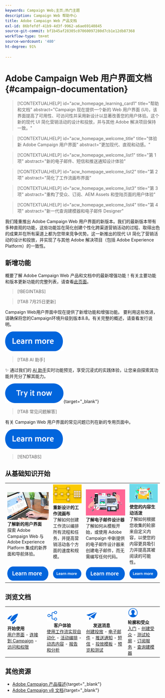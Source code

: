 ```yaml
---
keywords: Campaign Web;主页;热门主题
description: Campaign Web 帮助中心
title: Adobe Campaign Web 产品文档
exl-id: 86bfefdf-41b9-4d3f-9962-a6ae69140845
source-git-commit: bf1b45af28305c07060097280d7cb1e12db87368
workflow-type: tm+mt
source-wordcount: '480'
ht-degree: 91%

---
```


# Adobe Campaign Web 用户界面文档 {#campaign-documentation}

>[!CONTEXTUALHELP]
>id="acw_homepage_learning_card1"
>title="帮助和文档"
>abstract="Campaign 现在提供一个新的 Web 用户界面 (UI)，该界面提高了可用性、可访问性并采用新设计以显著改善您的用户体验。这个新的现代 UI 简化营销活动的设计和投放，并与其他 Adobe 解决项目保持一致。"

>[!CONTEXTUALHELP]
>id="acw_homepage_welcome_title"
>title="体验新 Adobe Campaign 用户界面"
>abstract="更加现代、直观和动感。"

>[!CONTEXTUALHELP]
>id="acw_homepage_welcome_list1"
>title="第 1 项"
>abstract="新的电子邮件、短信和推送通知设计体验"

>[!CONTEXTUALHELP]
>id="acw_homepage_welcome_list2"
>title="第 2 项"
>abstract="简化了工作流画布界面"

>[!CONTEXTUALHELP]
>id="acw_homepage_welcome_list3"
>title="第 3 项"
>abstract="重构了受众、订阅、AEM Assets 和登陆页面的用户体验"

>[!CONTEXTUALHELP]
>id="acw_homepage_welcome_list4"
>title="第 4 项"
>abstract="新一代查询建模器和电子邮件 Designer"


我们隆重推出 Adobe Campaign Web 用户界面的新版本。我们的最新版本带有多种直观的功能，这些功能旨在简化创建个性化跨渠道营销活动的过程、取得出色的成果并在所有渠道上都为您带来竞争优势。这一新推出的现代 UI 简化了营销活动的设计和投放，并实现了与其他 Adobe 解决项目（包括 Adobe Experience Platform）的一致性。

## 新增功能

概要了解 Adobe Campaign Web 产品和文档中的最新增强功能！有关主要功能和版本更新功能的完整列表，请查看[此页面](rn/whats-new.md)。

>[!BEGINTABS]


>[!TAB 7月25日更新]

Campaign Web用户界面中现在提供了新增功能和增强功能。 要利用这些改进，请确保将您的Campaign环境升级到版本8.8。有关完整的概述，请查看发行说明。

[![了解更多按钮](assets/do-not-localize/learn-more-button.svg)](../v8/rn/release-notes.md)


>[!TAB AI 助手]

✨ 通过我们的 [AI 助手](../v8/email/generative-gs.md)实时功能预览，享受沉浸式的实践体验，让您亲自探索其功能并充分了解其能力。

[![了解详情按钮](assets/do-not-localize/try-it-button.svg)](https://experienceleague.adobe.com/en/apps/journey-optimizer/ai-assistant-content-accelerator){target="_blank"}

>[!TAB 常见问题解答]

有关 Campaign Web 用户界面的常见问题已列在新的专用页面中。

[![了解更多按钮](assets/do-not-localize/learn-more-button.svg)](get-started/faq.md)


>[!ENDTABS]

## 从基础知识开始

<table style="table-layout:fixed">
  <tr style="border: 0;">
    <td>
    <a href="get-started/user-interface.md"><img src="assets/do-not-localize/menu-ui.jpeg"></a>
    <div><strong>了解新的用户界面</strong><br/>探索 Adobe Campaign Web 与 Adobe Experience Platform 集成的新界面和导航体验。</div>
    </td>
    <td>
    <a href="workflows/gs-workflows.md"><img src="assets/do-not-localize/menu-workflows.jpeg"></a>
    <div><strong>重新设计的工作流画布</strong><br/>了解如何创建工作流以编排所有流程和任务，并提高营销活动各个方面的速度和规模。</div><br/>
    </td>
    <td>
    <a href="email/get-started-email-designer.md"><img src="assets/do-not-localize/menu-email.png"></a>
    <div><strong>了解电子邮件设计器</strong><br/>了解如何从模板开始，或使用 Adobe Campaign 中新提供的电子邮件设计器来创建电子邮件，而无需编写任何代码。
    </div></td>
    <td>
    <a href="personalization/gs-personalization.md"><img src="assets/do-not-localize/menu-dynamic.png"></a>
    <div><strong>使您的内容生动活泼</strong><br/>了解如何根据您收集的轮廓来自定义内容，以使您的内容更具吸引力并提高其被阅读的可能性。</div>
    </td>
  </tr>
  <tr style="border: 0;">
    <td align="center"><a href="get-started/user-interface.md"><img src="assets/do-not-localize/learn-more-button.svg"></a></td>
    <td align="center"><a href="workflows/gs-workflows.md"><img src="assets/do-not-localize/learn-more-button.svg"></a></td>
    <td align="center"><a href="email/get-started-email-designer.md"><img src="assets/do-not-localize/learn-more-button.svg"></a></td>
    <td align="center"><a href="personalization/gs-personalization.md"><img src="assets/do-not-localize/learn-more-button.svg"></a></td>
    </tr>
</table>

## 浏览文档

<table style="table-layout:auto">
  <tr style="border: 0;">
    <td>
      <img src="assets/do-not-localize/icon-start.svg" width="35px">
    <br/>
      <strong>开始使用</strong><br/><a href="get-started/user-interface.md">用户界面</a> - <a href="get-started/connect-to-campaign.md">连接到 Campaign</a> - <a href="get-started/permissions.md">访问和权限</a>
    </td>
    <td>
      <img src="assets/do-not-localize/icon-experience.svg" width="35px">
    <br/>
      <strong>客户体验</strong><br/><a href="workflows/gs-workflows.md" target="_blank">使用工作流实现自动化</a> - <a href="campaigns/gs-campaigns.md" target="_blank">活动编排</a> - <a href="personalization/gs-personalization.md">动态内容</a> - <a href="reporting/gs-reports.md">报告和分析</a>
    </td>
    <td>
      <img src="assets/do-not-localize/icon-message.svg" width="35px">
    <br/>
      <strong>发送消息</strong><br/><a href="msg/gs-deliveries.md">创建投放</a> - <a href="email/create-email.md">电子邮件</a> - <a href="push/gs-push.md">推送通知</a> - <a href="sms/gs-sms.md">短信</a> - <a href="msg/delivery-template.md">投放模板</a> - <a href="preview-test/preview-test.md">预览和测试</a> 
    </td>
    <td>
      <img src="assets/do-not-localize/icon_profile.svg" width="35px">
    <br/>
      <strong>轮廓和受众</strong><br/><a href="audience/gs-audiences-recipients.md">入门</a> - <a href="audience/create-audience.md">创建受众</a> - <a href="audience/test-profiles.md">测试轮廓</a> - <a href="audience/manage-services.md">订阅服务</a> - <a href="query/query-modeler-overview.md">查询建模器</a>
    </td>
  </tr>
</table>

## 其他资源

* [Adobe Campaign 产品描述](https://helpx.adobe.com/cn/legal/product-descriptions/adobe-campaign-managed-cloud-services.html){target="_blank"}
* [Adobe Campaign v8 文档](https://experienceleague.adobe.com/docs/campaign-v8.html?lang=zh-hans){target="_blank"}